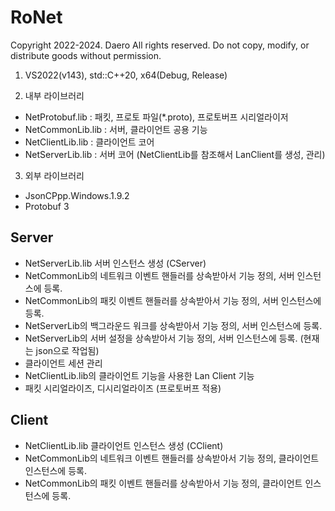 # RoNet

Copyright 2022-2024. Daero All rights reserved.
Do not copy, modify, or distribute goods without permission.

1) VS2022(v143), std::C++20, x64(Debug, Release)

2) 내부 라이브러리
- NetProtobuf.lib  : 패킷, 프로토 파일(*.proto), 프로토버프 시리얼라이저
- NetCommonLib.lib : 서버, 클라이언트 공용 기능
- NetClientLib.lib : 클라이언트 코어
- NetServerLib.lib : 서버 코어 (NetClientLib를 참조해서 LanClient를 생성, 관리)

3) 외부 라이브러리
- JsonCPpp.Windows.1.9.2
- Protobuf 3

## Server
- NetServerLib.lib 서버 인스턴스 생성 (CServer)
- NetCommonLib의 네트워크 이벤트 핸들러를 상속받아서 기능 정의, 서버 인스턴스에 등록.
- NetCommonLib의 패킷 이벤트 핸들러를 상속받아서 기능 정의, 서버 인스턴스에 등록.
- NetServerLib의 백그라운드 워크를 상속받아서 기능 정의, 서버 인스턴스에 등록.
- NetServerLib의 서버 설정을 상속받아서 기능 정의, 서버 인스턴스에 등록. (현재는 json으로 작업됨)
- 클라이언트 세션 관리
- NetClientLib.lib의 클라이언트 기능을 사용한 Lan Client 기능
- 패킷 시리얼라이즈, 디시리얼라이즈 (프로토버프 적용)

## Client
- NetClientLib.lib 클라이언트 인스턴스 생성 (CClient)
- NetCommonLib의 네트워크 이벤트 핸들러를 상속받아서 기능 정의, 클라이언트 인스턴스에 등록.
- NetCommonLib의 패킷 이벤트 핸들러를 상속받아서 기능 정의, 클라이언트 인스턴스에 등록.
